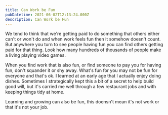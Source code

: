 ```yaml
---
title: Can Work be Fun
pubDatetime: 2021-06-02T12:13:24.000Z
description: Can Work be Fun
---
```


We tend to think that we're getting paid to do something that others either
can't or won't do and when work feels fun then it somehow doesn't count. But
anywhere you turn to see people having fun you can find others getting paid for
that thing. Look how many hundreds of thousands of people make a living playing
video games.

When you find work that is also fun, or find someone to pay you for having fun,
don't squander it or shy away. What's fun for you may not be fun for everyone
and that's ok. I learned at an early age that I actually enjoy doing dishes.
Sometimes I strategically kept this a bit of a secret to help build good will,
but it's carried me well through a few restaurant jobs and with keeping things
tidy at home.

Learning and growing can also be fun, this doensn't mean it's not work or that
it's not your job.
